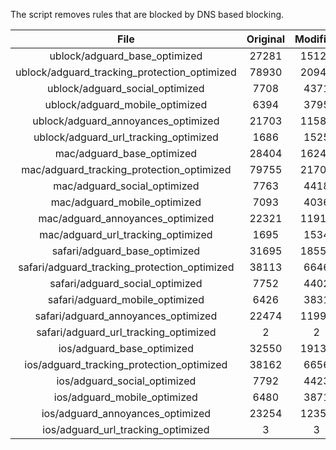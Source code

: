 The script removes rules that are blocked by DNS based blocking.


| File | Original | Modified |
|:----:|:-----:|:-----:|
| ublock/adguard_base_optimized | 27281 | 15121 |
| ublock/adguard_tracking_protection_optimized | 78930 | 20946 |
| ublock/adguard_social_optimized | 7708 | 4371 |
| ublock/adguard_mobile_optimized | 6394 | 3795 |
| ublock/adguard_annoyances_optimized | 21703 | 11588 |
| ublock/adguard_url_tracking_optimized | 1686 | 1525 |
| mac/adguard_base_optimized | 28404 | 16247 |
| mac/adguard_tracking_protection_optimized | 79755 | 21702 |
| mac/adguard_social_optimized | 7763 | 4418 |
| mac/adguard_mobile_optimized | 7093 | 4036 |
| mac/adguard_annoyances_optimized | 22321 | 11912 |
| mac/adguard_url_tracking_optimized | 1695 | 1534 |
| safari/adguard_base_optimized | 31695 | 18550 |
| safari/adguard_tracking_protection_optimized | 38113 | 6646 |
| safari/adguard_social_optimized | 7752 | 4402 |
| safari/adguard_mobile_optimized | 6426 | 3831 |
| safari/adguard_annoyances_optimized | 22474 | 11991 |
| safari/adguard_url_tracking_optimized | 2 | 2 |
| ios/adguard_base_optimized | 32550 | 19139 |
| ios/adguard_tracking_protection_optimized | 38162 | 6656 |
| ios/adguard_social_optimized | 7792 | 4423 |
| ios/adguard_mobile_optimized | 6480 | 3871 |
| ios/adguard_annoyances_optimized | 23254 | 12358 |
| ios/adguard_url_tracking_optimized | 3 | 3 |
